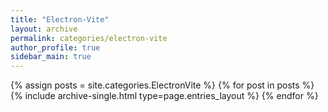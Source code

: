 ```yaml
---
title: "Electron-Vite"
layout: archive
permalink: categories/electron-vite
author_profile: true
sidebar_main: true
---
```


{% assign posts = site.categories.ElectronVite %}
{% for post in posts %} {% include archive-single.html type=page.entries_layout %} {% endfor %}
